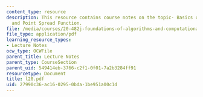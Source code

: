 ```yaml
---
content_type: resource
description: This resource contains course notes on the topic- Basics of Light Microscopy
  and Point Spread Function.
file: /media/courses/20-482j-foundations-of-algorithms-and-computational-techniques-in-systems-biology-spring-2006/27990c36ac1602950bda1be951a00c1d_l20.pdf
file_type: application/pdf
learning_resource_types:
- Lecture Notes
ocw_type: OCWFile
parent_title: Lecture Notes
parent_type: CourseSection
parent_uid: 549414eb-3766-c2f1-0f01-7a2b3284ff91
resourcetype: Document
title: l20.pdf
uid: 27990c36-ac16-0295-0bda-1be951a00c1d
---
```

